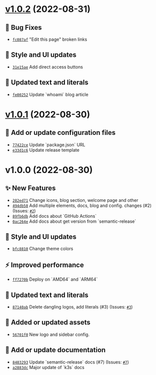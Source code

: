 # [v1.0.2](https://github.com/size-up/docs/compare/v1.0.1...v1.0.2) (2022-08-31)

## 🐛 Bug Fixes
- [`fc087af`](https://github.com/size-up/docs/commit/fc087af)  &quot;Edit this page&quot; broken links 

## 💄 Style and UI updates
- [`31e15ae`](https://github.com/size-up/docs/commit/31e15ae)  Add direct access buttons 

## 💬 Updated text and literals
- [`fe00252`](https://github.com/size-up/docs/commit/fe00252)  Update &#x60;whoami&#x60; blog article

# [v1.0.1](https://github.com/size-up/docs/compare/v1.0.0...v1.0.1) (2022-08-30)

## 🔧 Add or update configuration files
- [`77422ce`](https://github.com/size-up/docs/commit/77422ce)  Update &#x60;package.json&#x60; URL 
- [`e33d1c6`](https://github.com/size-up/docs/commit/e33d1c6)  Update release template

# v1.0.0 (2022-08-30)

## ✨ New Features
- [`282ed71`](https://github.com/size-up/docs/commit/282ed71)  Change icons, blog section, welcome page and other 
- [`494db58`](https://github.com/size-up/docs/commit/494db58)  Add multiple elements, docs, blog and config. changes (#2) (Issues: [`#2`](https://github.com/size-up/docs/issues/2))
- [`89fb6db`](https://github.com/size-up/docs/commit/89fb6db)  Add docs about &#x60;GitHub Actions&#x60; 
- [`0ac264e`](https://github.com/size-up/docs/commit/0ac264e)  Add docs about get version from &#x60;semantic-release&#x60; 

## 💄 Style and UI updates
- [`bfc8810`](https://github.com/size-up/docs/commit/bfc8810)  Change theme colors 

## ⚡ Improved performance
- [`ff7270b`](https://github.com/size-up/docs/commit/ff7270b)  Deploy on &#x60;AMD64&#x60; and &#x60;ARM64&#x60; 

## 💬 Updated text and literals
- [`87140ab`](https://github.com/size-up/docs/commit/87140ab)  Delete dangling logos, add literals (#3) (Issues: [`#3`](https://github.com/size-up/docs/issues/3))

## 🍱 Added or updated assets
- [`56701f0`](https://github.com/size-up/docs/commit/56701f0)  New logo and sidebar config. 

## 📝 Add or update documentation
- [`8403293`](https://github.com/size-up/docs/commit/8403293)   Update &#x60;semantic-release&#x60; docs (#7) (Issues: [`#7`](https://github.com/size-up/docs/issues/7))
- [`a2883dc`](https://github.com/size-up/docs/commit/a2883dc)  Major update of &#x60;k3s&#x60; docs
